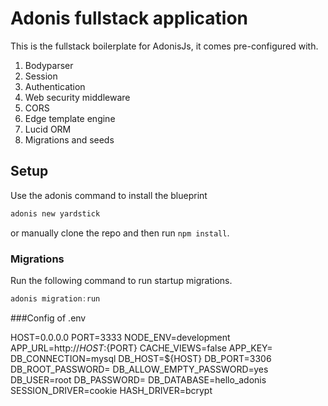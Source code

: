 # Adonis fullstack application

This is the fullstack boilerplate for AdonisJs, it comes pre-configured with.

1. Bodyparser
2. Session
3. Authentication
4. Web security middleware
5. CORS
6. Edge template engine
7. Lucid ORM
8. Migrations and seeds

## Setup

Use the adonis command to install the blueprint

```bash
adonis new yardstick
```

or manually clone the repo and then run `npm install`.


### Migrations

Run the following command to run startup migrations.

```js
adonis migration:run
```
###Config of .env

HOST=0.0.0.0
PORT=3333
NODE_ENV=development
APP_URL=http://${HOST}:${PORT}
CACHE_VIEWS=false
APP_KEY=
DB_CONNECTION=mysql
DB_HOST=${HOST}
DB_PORT=3306
DB_ROOT_PASSWORD=
DB_ALLOW_EMPTY_PASSWORD=yes
DB_USER=root
DB_PASSWORD=
DB_DATABASE=hello_adonis
SESSION_DRIVER=cookie
HASH_DRIVER=bcrypt
